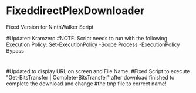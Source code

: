 # FixeddirectPlexDownloader
Fixed Version for NinthWalker Script  

#Updater: Kramzero
#NOTE:  Script needs to run with the following Execution Policy:	Set-ExecutionPolicy -Scope Process -ExecutionPolicy Bypass
#
#Updated to display URL on screen and File Name.
#Fixed Script to execute "Get-BitsTransfer | Complete-BitsTransfer" after download finished to complete the download and change 
#the tmp file to correct name!
#
